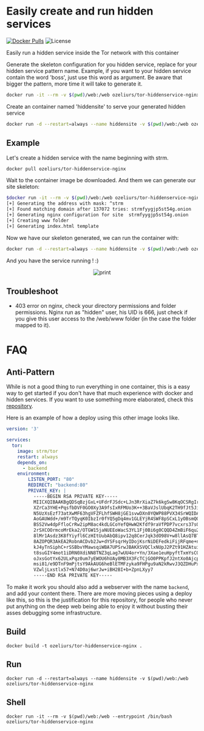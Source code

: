 # Easily create and run hidden services 
[![Docker Pulls](https://img.shields.io/docker/pulls/strm/tor-hiddenservice-nginx.svg?style=plastic)](https://hub.docker.com/r/strm/tor-hiddenservice-nginx/)
![License](https://img.shields.io/badge/License-GPL-blue.svg?style=plastic)

Easily run a hidden service inside the Tor network with this container


Generate the skeleton configuration for you hidden service, replace <pattern>
for your hidden service pattern name. Example, if you want to your hidden
service contain the word 'boss', just use this word as argument. Be aware that 
bigger the pattern, more time it will take to generate it.

```sh
docker run -it --rm -v $(pwd)/web:/web ozeliurs/tor-hiddenservice-nginx generate <pattern>
```


Create an container named 'hiddensite' to serve your generated hidden service

```sh
docker run -d --restart=always --name hiddensite -v $(pwd)/web:/web ozeliurs/tor-hiddenservice-nginx 
```

## Example

Let's create a hidden service with the name beginning with strm.

```sh
docker pull ozeliurs/tor-hiddenservice-nginx
```

Wait to the container image be downloaded. And them we can generate our site
skeleton:

```sh
$docker run -it --rm -v $(pwd)/web:/web ozeliurs/tor-hiddenservice-nginx generate strm
[+] Generating the address with mask: ^strm
[+] Found matching domain after 137072 tries: strmfyygjp5st54g.onion
[+] Generating nginx configuration for site  strmfyygjp5st54g.onion
[+] Creating www folder
[+] Generating index.html template
```

Now we have our skeleton generated, we can run the container with:

```sh
docker run -d --restart=always --name hiddensite -v $(pwd)/web:/web ozeliurs/tor-hiddenservice-nginx
```

And you have the service running ! :)

<p align="center">
  <img src="https://github.com/opsxcq/docker-tor-hiddenservice-nginx/raw/master/print.png" alt="print"/>
  </p>

## Troubleshoot 

 - 403 error on nginx, check your directory permissions and folder permissions.
   Nginx run as "hidden" user, his UID is 666, just check if you give this user
   access to the /web/www folder (in the case the folder mapped to it).
   
# FAQ

## Anti-Pattern

While is not a good thing to run everything in one container, this is a easy way
to get started if you don't have that much experience with docker and hidden
services. If you want to use something more elaborated, check this
[repository](https://github.com/opsxcq/docker-tor).

Here is an example of how a deploy using this other image looks like.

```yml
version: '3'

services:
  tor:
    image: strm/tor
    restart: always
    depends_on:
      - backend
    environment:
        LISTEN_PORT: "80"
        REDIRECT: "backend:80"
        PRIVATE_KEY: |
          -----BEGIN RSA PRIVATE KEY-----
          MIICXQIBAAKBgQDSqBzjGxL+UFdrFJSdc+LJn3RrXiaZ7k6kgSw8KqOCSRgIr2qO
          XZrCa3YHE+PqsfbDVF0GO0Xy3A9fsIxRFMUo3K++3BaVJslUbqK2TH9fJt5Ji1b6
          N5UzXsEzf73atXwMF63hgVFZFLhfSWH8jGE1svwDXn0YQWP88PVX34SrWQIDASsd
          AoGAUWdd+/m9TrTQyqK0IbzIr0fYQ5gDq4mv1GLEYjR4SWF8pSCxL1yOBsmQ02sj
          BSS2Vw4dpFfloCrRw2ipM8ac4kdLGCoYefQHwW2Kfdf9raVfPDP7vcxrs37sOgOh
          2rSXCOOrmcoMrEka2/OTGW15jaNUEEoWacS3YL1Fj0Bi6g0CQQD4ZmBiF6qu2XnT
          8lMr1Asdz3K8fYiyfl6CzHItUubAbQ8ipv12q8CerJqk3dO98V+w8llAsQ7BT5wq
          8AZOPQR3AkEA2RobnACDvb2Jw+dYSFsqrHyIDojKsrNiDEFedkiFijRFqme+nrif
          kJ4yTnSiphC+rSSBbvYMawsqiWBA7UPSrwJBAKXSVQClxNUpJ2PZt91HZAtuipRt
          t8suGIY4mot1iDRN0XdiNN8TNZ3qLag7wUU4or+Yn/3Xae1euHpyftTxmYsCQQCd
          oJxsGotYx62ULxPqz0um7yEWOU6hUAy8MB3X3FcTCjGO0PPKpfJ2ntXo0Ajcp5ci
          msi81/e9DTnF9mPjtsY9AkAUG6heBlETMFzyka9FHPgu9aN2kRwvJ3QZDHuPxYG4
          VZwljLxstlx57+N74D0aj6wrJw+iBH2BI+b+ZpnLXyy7
          -----END RSA PRIVATE KEY-----
```

To make it work you should also add a webserver with the name `backend`, and add
your content there. There are more moving pieces using a deploy like this, so
this is the justification for this repository, for people who never put anything
on the deep web being able to enjoy it without busting their asses debugging
some infrastructure.


## Build

```
docker build -t ozeliurs/tor-hiddenservice-nginx .
```

## Run

```
docker run -d --restart=always --name hiddensite -v $(pwd)/web:/web ozeliurs/tor-hiddenservice-nginx 

```
## Shell

```
docker run -it --rm -v $(pwd)/web:/web --entrypoint /bin/bash ozeliurs/tor-hiddenservice-nginx

```
